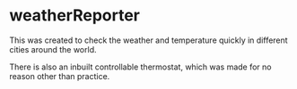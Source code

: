 # weatherReporter

This was created to check the weather and temperature quickly in different cities around the world.

There is also an inbuilt controllable thermostat, which was made for no reason other than practice. 



